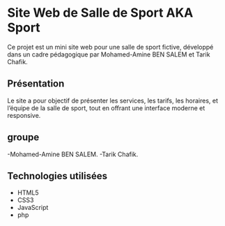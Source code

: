 #  Site Web de Salle de Sport   AKA Sport

Ce projet est un mini site web  pour une salle de sport fictive, développé dans un cadre pédagogique par Mohamed-Amine BEN SALEM et Tarik Chafik.

##  Présentation

Le site a pour objectif de présenter les services, les tarifs, les horaires, et l’équipe de la salle de sport, tout en offrant une interface moderne et responsive.

##  groupe

-Mohamed-Amine BEN SALEM.
-Tarik Chafik.

##  Technologies utilisées

- HTML5
- CSS3
- JavaScript 
- php



